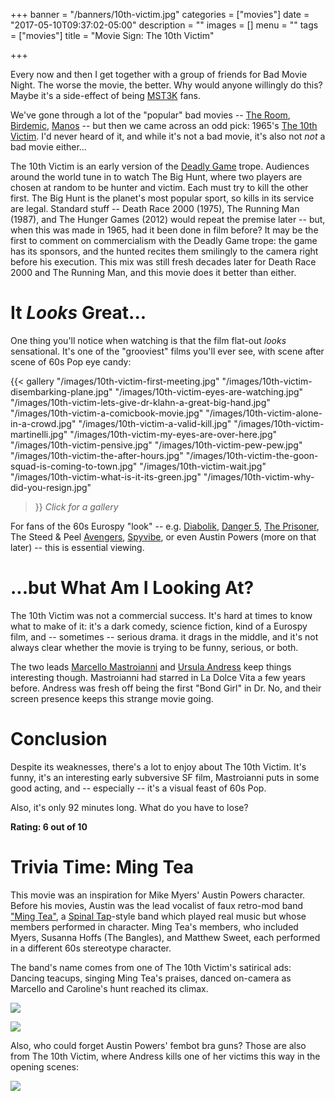 +++
banner = "/banners/10th-victim.jpg"
categories = ["movies"]
date = "2017-05-10T09:37:02-05:00"
description = ""
images = []
menu = ""
tags = ["movies"]
title = "Movie Sign: The 10th Victim"

+++

Every now and then I get together with a group of friends for Bad Movie Night. The worse the movie, the better. Why would anyone willingly do this? Maybe it's a side-effect of being [MST3K](https://en.wikipedia.org/wiki/Mystery_Science_Theater_3000) fans.

We've gone through a lot of the "popular" bad movies -- [The Room](https://en.wikipedia.org/wiki/The_Room_(film)), [Birdemic](https://en.wikipedia.org/wiki/Birdemic:_Shock_and_Terror), [Manos](https://en.wikipedia.org/wiki/Manos:_The_Hands_of_Fate) -- but then we came across an odd pick: 1965's [The 10th Victim](https://en.wikipedia.org/wiki/The_10th_Victim). I'd never heard of it, and while it's not a bad movie, it's also not *not* a bad movie either...

The 10th Victim is an early version of the [Deadly Game](http://tvtropes.org/pmwiki/pmwiki.php/Main/DeadlyGame) trope.
Audiences around the world tune in to watch The Big Hunt, where two players are chosen at random to be hunter and victim.
Each must try to kill the other first. The Big Hunt is the planet's most popular sport, so kills in its service are legal.
Standard stuff --
Death Race 2000 (1975), The Running Man (1987), and The Hunger Games (2012) would repeat the premise later --
but, when this was made in 1965, had it been done in film before?
It may be the first to comment on commercialism with the Deadly Game trope:
the game has its sponsors, and the hunted recites them smilingly to the camera right before his execution.
This mix was still fresh decades later for Death Race 2000 and The Running Man,
and this movie does it better than either.

# It *Looks* Great...

One thing you'll notice when watching is that the film flat-out *looks* sensational.
It's one of the "grooviest" films you'll ever see,
with scene after scene of 60s Pop eye candy:

{{< gallery
  "/images/10th-victim-first-meeting.jpg"
  "/images/10th-victim-disembarking-plane.jpg"
  "/images/10th-victim-eyes-are-watching.jpg"
  "/images/10th-victim-lets-give-dr-klahn-a-great-big-hand.jpg"
  "/images/10th-victim-a-comicbook-movie.jpg"
  "/images/10th-victim-alone-in-a-crowd.jpg"
  "/images/10th-victim-a-valid-kill.jpg"
  "/images/10th-victim-martinelli.jpg"
  "/images/10th-victim-my-eyes-are-over-here.jpg"
  "/images/10th-victim-pensive.jpg"
  "/images/10th-victim-pew-pew.jpg"
  "/images/10th-victim-the-after-hours.jpg"
  "/images/10th-victim-the-goon-squad-is-coming-to-town.jpg"
  "/images/10th-victim-wait.jpg"
  "/images/10th-victim-what-is-it-its-green.jpg"
  "/images/10th-victim-why-did-you-resign.jpg"
>}}
*Click for a gallery*

For fans of the 60s Eurospy "look" -- e.g.
[Diabolik](https://en.wikipedia.org/wiki/Danger%3A_Diabolik),
[Danger 5](https://en.wikipedia.org/wiki/Danger_5),
[The Prisoner](http://www.bbc.com/news/in-pictures-37232329),
The Steed & Peel [Avengers](https://en.wikipedia.org/wiki/The_Avengers_%28TV_series%29),
[Spyvibe](https://spyvibe.blogspot.com/),
or even Austin Powers (more on that later) --
this is essential viewing.

# ...but What Am I Looking At?

The 10th Victim was not a commercial success.
It's hard at times to know what to make of it:
it's a dark comedy,
science fiction,
kind of a Eurospy film,
and -- sometimes -- serious drama.
it drags in the middle, and it's not always clear whether the movie is trying to be funny, serious, or both.

The two leads
[Marcello Mastroianni](https://en.wikipedia.org/wiki/Marcello_Mastroianni) and 
[Ursula Andress](https://en.wikipedia.org/wiki/Ursula_Andress) keep things interesting though.
Mastroianni had starred in La Dolce Vita a few years before.
Andress was fresh off being the first "Bond Girl" in Dr. No,
and their screen presence keeps this strange movie going.

# Conclusion

Despite its weaknesses, there's a lot to enjoy about The 10th Victim.
It's funny,
it's an interesting early subversive SF film,
Mastroianni puts in some good acting,
and -- especially -- it's a visual feast of 60s Pop.

Also, it's only 92 minutes long.
What do you have to lose?

**Rating: 6 out of 10**

# Trivia Time: Ming Tea

This movie was an inspiration for Mike Myers' Austin Powers character.
Before his movies, Austin was the lead vocalist of faux retro-mod band ["Ming Tea"](https://en.wikipedia.org/wiki/Ming_Tea),
a [Spinal Tap](https://en.wikipedia.org/wiki/Spinal_Tap_(band))-style band
which played real music but whose members performed in character.
Ming Tea's members, who included Myers, Susanna Hoffs (The Bangles), and Matthew Sweet,
each performed in a different 60s stereotype character.

The band's name comes from one of The 10th Victim's satirical ads:
Dancing teacups, singing Ming Tea's praises, danced on-camera as Marcello and Caroline's hunt reached its climax.

![](/images/10th-victim-drink-ming-tea.jpg)

![](/images/10th-victim-and-youll-live-longer.jpg)

Also, who could forget Austin Powers' fembot bra guns?
Those are also from The 10th Victim, where Andress kills one of her victims this way in the opening scenes:

![](/images/10th-victim-fembot-bra.jpg")

